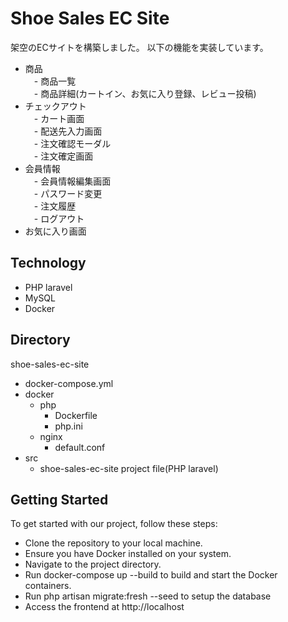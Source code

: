 # Shoe Sales EC Site
架空のECサイトを構築しました。
以下の機能を実装しています。

- 商品  
　- 商品一覧  
　- 商品詳細(カートイン、お気に入り登録、レビュー投稿)  
- チェックアウト  
　- カート画面  
　- 配送先入力画面  
　- 注文確認モーダル  
　- 注文確定画面  
- 会員情報  
　- 会員情報編集画面  
　- パスワード変更  
　- 注文履歴  
　- ログアウト  
- お気に入り画面  

## Technology
- PHP laravel
- MySQL
- Docker

## Directory
shoe-sales-ec-site
- docker-compose.yml
- docker
  - php
    - Dockerfile
    - php.ini
  - nginx
    - default.conf
- src
  - shoe-sales-ec-site project file(PHP laravel)

## Getting Started
To get started with our project, follow these steps:

- Clone the repository to your local machine.
- Ensure you have Docker installed on your system.
- Navigate to the project directory.
- Run docker-compose up --build to build and start the Docker containers.
- Run php artisan migrate:fresh --seed to setup the database
- Access the frontend at http://localhost

